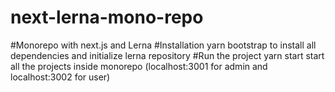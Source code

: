# next-lerna-mono-repo

#Monorepo with next.js and Lerna
  #Installation
    yarn bootstrap to install all dependencies and initialize lerna repository
  #Run the project
    yarn start start all the projects inside monorepo (localhost:3001 for admin and localhost:3002 for user)
